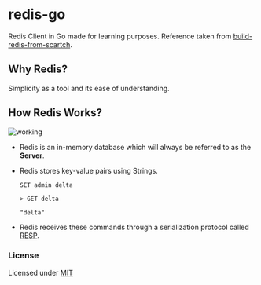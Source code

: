 # redis-go

Redis Client in Go made for learning purposes. Reference taken from [build-redis-from-scartch](https://www.build-redis-from-scratch.dev/en/introduction).

## Why Redis?

Simplicity as a tool and its ease of understanding.

## How Redis Works?

![working](https://www.build-redis-from-scratch.dev/images/diagram.svg)

- Redis is an in-memory database which will always be referred to as the **Server**.

- Redis stores key-value pairs using Strings.

    ```redis
    SET admin delta

    > GET delta

    "delta"
    ```
  
- Redis receives these commands through a serialization protocol called [RESP](https://redis.io/docs/reference/protocol-spec/).

### License

Licensed under [MIT](./LICENSE)
